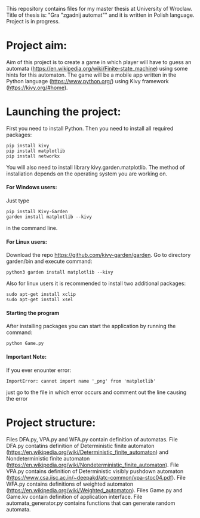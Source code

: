 This repository contains files for my master thesis at University of Wroclaw. Title of thesis is: "Gra "zgadnij automat"" and it is written in Polish language. Project is in progress.

# Project aim:
Aim of this project is to create a game in which player will have to guess an automata (https://en.wikipedia.org/wiki/Finite-state_machine) using some hints for this automaton. The game will be a mobile app written in the Python language (https://www.python.org/) using Kivy framework (https://kivy.org/#home).

# Launching the project:
First you need to install Python. Then you need to install all required packages:
```
pip install kivy
pip install matplotlib
pip install networkx
```

You will also need to install library kivy.garden.matplotlib. The method of installation depends on the operating system you are working on.
#### For Windows users:
Just type
```
pip install Kivy-Garden
garden install matplotlib --kivy
```
in the command line.
#### For Linux users:
Download the repo https://github.com/kivy-garden/garden. Go to directory garden/bin and execute command:
```
python3 garden install matplotlib --kivy
```

Also for linux users it is recommended to install two additional packages:
```
sudo apt-get install xclip
sudo apt-get install xsel
``` 

#### Starting the program
After installing packages you can start the application by running the command:
```
python Game.py
```

#### Important Note:
If you ever enounter error:  
```
ImportError: cannot import name '_png' from 'matplotlib'
```
just go to the file in which error occurs and comment out the line causing the error

# Project structure:
Files DFA.py, VPA.py and WFA.py contain definition of automatas. File DFA.py contatins definition of Deterministic finite automaton (https://en.wikipedia.org/wiki/Deterministic_finite_automaton) and Nondeterministic finite automaton (https://en.wikipedia.org/wiki/Nondeterministic_finite_automaton). File VPA.py contains definition of Deterministic visibly pushdown automaton (https://www.csa.iisc.ac.in/~deepakd/atc-common/vpa-stoc04.pdf). File WFA.py contains definitions of weighted automaton (https://en.wikipedia.org/wiki/Weighted_automaton). Files Game.py and Game.kv contain definition of application interface. File automata_generator.py contains functions that can generate random automata. 
